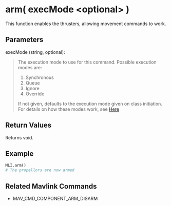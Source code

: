 # arm( execMode \<optional> )

This function enables the thrusters, allowing movement commands to work.

## Parameters

execMode (string, optional):
> The execution mode to use for this command. Possible execution modes are:
>
> 1. Synchronous
> 1. Queue
> 1. Ignore
> 1. Override
>
> If not given, defaults to the execution mode given on class initiation.  
> For details on how these modes work, see [Here](../executionModes.md)

## Return Values

Returns void.

## Example

```py
MLI.arm()
# The propellors are now armed
```

## Related Mavlink Commands

- MAV_CMD_COMPONENT_ARM_DISARM

